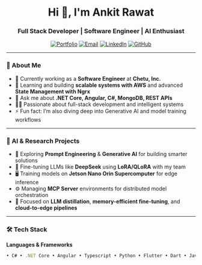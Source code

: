 <h1 align="center">Hi 👋, I'm Ankit Rawat</h1>
<h3 align="center">Full Stack Developer | Software Engineer | AI Enthusiast</h3>

<p align="center">
  <a href="https://www.siliconvalleydeveloper.in" target="_blank"><img alt="Portfolio" src="https://img.shields.io/badge/Portfolio-000?style=for-the-badge&logo=vercel&logoColor=white" /></a>
  <a href="mailto:ankitrawatt87@gmail.com"><img alt="Email" src="https://img.shields.io/badge/Email-Me-red?style=for-the-badge&logo=gmail&logoColor=white" /></a>
  <a href="https://www.linkedin.com/in/ankitrwt87" target="_blank"><img alt="LinkedIn" src="https://img.shields.io/badge/LinkedIn-0077B5?style=for-the-badge&logo=linkedin&logoColor=white" /></a>
  <a href="https://github.com/SiliconValleyDeveloper" target="_blank"><img alt="GitHub" src="https://img.shields.io/badge/GitHub-000?style=for-the-badge&logo=github&logoColor=white" /></a>
</p>

---

### 🧠 About Me
- 🔭 Currently working as a **Software Engineer** at **Chetu, Inc.**
- 🌱 Learning and building **scalable systems with AWS** and advanced **State Management with Ngrx**
- 💬 Ask me about **.NET Core, Angular, C#, MongoDB, REST APIs**
- 👨‍💻 Passionate about full-stack development and intelligent systems
- ⚡ Fun fact: I’m also diving deep into Generative AI and model training workflows

---

### 🌟 AI & Research Projects
- 🧠 Exploring **Prompt Engineering** & **Generative AI** for building smarter solutions  
- 🧪 Fine-tuning LLMs like **DeepSeek** using **LoRA/QLoRA** with my team  
- 🖥️ Training models on **Jetson Nano Orin Supercomputer** for edge inference  
- ⚙️ Managing **MCP Server** environments for distributed model orchestration  
- 🔬 Focused on **LLM distillation**, **memory-efficient fine-tuning**, and **cloud-to-edge pipelines**

---

### 🛠️ Tech Stack

**Languages & Frameworks**
```ts
• C# • .NET Core • Angular • Typescript • Python • Flutter • Dart • JavaScript • HTML5 • CSS3 • JQuery • XML
